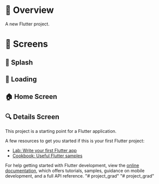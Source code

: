 # 📘 Overview

A new Flutter project.

# 📱 Screens

## 📱 Splash

## 📱 Loading

## 🏠 Home Screen

## 🔍 Details Screen
This project is a starting point for a Flutter application.

A few resources to get you started if this is your first Flutter project:

- [Lab: Write your first Flutter app](https://docs.flutter.dev/get-started/codelab)
- [Cookbook: Useful Flutter samples](https://docs.flutter.dev/cookbook)

For help getting started with Flutter development, view the
[online documentation](https://docs.flutter.dev/), which offers tutorials,
samples, guidance on mobile development, and a full API reference.
"# project_grad" 
"# project_grad" 
